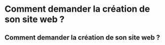 # Comment demander la création de son site web ?

## Comment demander la création de son site web ?

